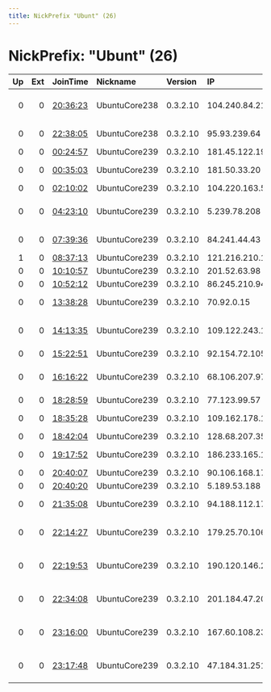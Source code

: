 ```yaml
---
title: NickPrefix "Ubunt" (26)
---
```


# NickPrefix: "Ubunt" (26)

|   Up |   Ext | JoinTime                                                                                            | Nickname      | Version   | IP              | AS                                       | CC   |   ORp |   Dirp | OS    | Contact   |   eFamMembers |
|-----:|------:|:----------------------------------------------------------------------------------------------------|:--------------|:----------|:----------------|:-----------------------------------------|:-----|------:|-------:|:------|:----------|--------------:|
|    0 |     0 | [20:36:23](https://metrics.torproject.org/rs.html#details/5EA3E41DD1E5CBA6345BAA071D64454163D61DC9) | UbuntuCore238 | 0.3.2.10  | 104.240.84.21   | Frontier Communications of America, Inc. | us   | 45538 |      0 | Linux | None      |             1 |
|    0 |     0 | [22:38:05](https://metrics.torproject.org/rs.html#details/97CF501A38C652F717131039D1479ACE8EA5B86F) | UbuntuCore238 | 0.3.2.10  | 95.93.239.64    | Nos Comunicacoes, S.A.                   | pt   | 39073 |      0 | Linux | None      |             1 |
|    0 |     0 | [00:24:57](https://metrics.torproject.org/rs.html#details/0D971B93A38330DAF7036FF3E7F9A8BB0BDCC3E9) | UbuntuCore239 | 0.3.2.10  | 181.45.122.193  | Telecentro S.A.                          | ar   | 33929 |      0 | Linux | None      |             1 |
|    0 |     0 | [00:35:03](https://metrics.torproject.org/rs.html#details/80E14AA0E75BA60E4142D748355D94B57601A995) | UbuntuCore239 | 0.3.2.10  | 181.50.33.20    | Telmex Colombia S.A.                     | co   | 34123 |      0 | Linux | None      |             1 |
|    0 |     0 | [02:10:02](https://metrics.torproject.org/rs.html#details/F83DEB1AD91675AF677D792897E56F8973B5D25B) | UbuntuCore239 | 0.3.2.10  | 104.220.163.54  | vanoppen.biz LLC                         | us   | 41379 |      0 | Linux | None      |             1 |
|    0 |     0 | [04:23:10](https://metrics.torproject.org/rs.html#details/8965C71D84FB7C805328F7081D1ABB4C4026FE1E) | UbuntuCore239 | 0.3.2.10  | 5.239.78.208    | Information Technology Company ITC       | ir   | 36661 |      0 | Linux | None      |             1 |
|    0 |     0 | [07:39:36](https://metrics.torproject.org/rs.html#details/2B74B42B60C197BCC3F84D578984705F21E86BCA) | UbuntuCore239 | 0.3.2.10  | 84.241.44.43    | Aria Shatel Company Ltd                  | ir   | 35691 |      0 | Linux | None      |             1 |
|    1 |     0 | [08:37:13](https://metrics.torproject.org/rs.html#details/B8AC6DFECF1FC64F9FD5A3C94EC8A79EED83994D) | UbuntuCore239 | 0.3.2.10  | 121.216.210.168 | Telstra Pty Ltd                          | au   | 44259 |      0 | Linux | None      |             1 |
|    0 |     0 | [10:10:57](https://metrics.torproject.org/rs.html#details/C6096C6EAA23BE17F6AF2EC1C22456AB689384FD) | UbuntuCore239 | 0.3.2.10  | 201.52.63.98    | CLARO S.A.                               | br   | 36935 |      0 | Linux | None      |             1 |
|    0 |     0 | [10:52:12](https://metrics.torproject.org/rs.html#details/7BE32547AB3016DA040809BAC127BFFCDEB9AD1A) | UbuntuCore239 | 0.3.2.10  | 86.245.210.94   | Orange                                   | fr   | 43509 |      0 | Linux | None      |             1 |
|    0 |     0 | [13:38:28](https://metrics.torproject.org/rs.html#details/6C2CB8354E537C78FB64CA057F1EF5DADF33B90E) | UbuntuCore239 | 0.3.2.10  | 70.92.0.15      | Time Warner Cable Internet LLC           | us   | 33877 |      0 | Linux | None      |             1 |
|    0 |     0 | [14:13:35](https://metrics.torproject.org/rs.html#details/47FBB3BA6C53E2DDB826F98E5CB3DA644A072437) | UbuntuCore239 | 0.3.2.10  | 109.122.243.162 | Noavaran Houshmand Zagros Co. PJS        | ir   | 45447 |      0 | Linux | None      |             1 |
|    0 |     0 | [15:22:51](https://metrics.torproject.org/rs.html#details/86236C4EA6E19FA81DAC995DD39F02CF974DA03A) | UbuntuCore239 | 0.3.2.10  | 92.154.72.105   | Orange                                   | fr   | 42471 |      0 | Linux | None      |             1 |
|    0 |     0 | [16:16:22](https://metrics.torproject.org/rs.html#details/FFDFB22D3A23EA8AC1F807B636D7856AEFD12D29) | UbuntuCore239 | 0.3.2.10  | 68.106.207.97   | Cox Communications Inc.                  | us   | 44371 |      0 | Linux | None      |             1 |
|    0 |     0 | [18:28:59](https://metrics.torproject.org/rs.html#details/70023E4EF73FEDD5A03E6261389F52CF70EBADC7) | UbuntuCore239 | 0.3.2.10  | 77.123.99.57    | Volia                                    | ua   | 46365 |      0 | Linux | None      |             1 |
|    0 |     0 | [18:35:28](https://metrics.torproject.org/rs.html#details/BA8703A4385EC3C65C9671AAE5B5376B43B8AD96) | UbuntuCore239 | 0.3.2.10  | 109.162.178.19  | DATAK Internet Engineering, Inc          | ir   | 43755 |      0 | Linux | None      |             1 |
|    0 |     0 | [18:42:04](https://metrics.torproject.org/rs.html#details/0777A64964DECBCD70F453936274D031E2DDC72C) | UbuntuCore239 | 0.3.2.10  | 128.68.207.35   | VimpelCom                                | ru   | 46127 |      0 | Linux | None      |             1 |
|    0 |     0 | [19:17:52](https://metrics.torproject.org/rs.html#details/88B00C23E38539394FAB22DF5270D98CBB434F6A) | UbuntuCore239 | 0.3.2.10  | 186.233.165.153 | Super Cabo TV Caratinga Ltda             | br   | 39155 |      0 | Linux | None      |             1 |
|    0 |     0 | [20:40:07](https://metrics.torproject.org/rs.html#details/F1568E884058610DE4BB2AD481366A8B5C235E94) | UbuntuCore239 | 0.3.2.10  | 90.106.168.179  | Orange Espagne SA                        | fr   | 46001 |      0 | Linux | None      |             1 |
|    0 |     0 | [20:40:20](https://metrics.torproject.org/rs.html#details/7CAF07307CC092F7FA107BEF303C2F2A8C12DBEB) | UbuntuCore239 | 0.3.2.10  | 5.189.53.188    | LLC KomTehCentr                          | ru   | 37221 |      0 | Linux | None      |             1 |
|    0 |     0 | [21:35:08](https://metrics.torproject.org/rs.html#details/A5A9FB6A79B29D9AA2C0745529EF0C5B18E459B8) | UbuntuCore239 | 0.3.2.10  | 94.188.112.176  | Net By Net Holding LLC                   | ru   | 42839 |      0 | Linux | None      |             1 |
|    0 |     0 | [22:14:27](https://metrics.torproject.org/rs.html#details/DF4F1A8DE1928D7A0C6BB7339E791D83FE98B7E9) | UbuntuCore239 | 0.3.2.10  | 179.25.70.106   | Administracion Nacional de Telecomunicac | uy   | 37137 |      0 | Linux | None      |             1 |
|    0 |     0 | [22:19:53](https://metrics.torproject.org/rs.html#details/38C345EDFA8F1FC14AB4270ECC568B4385B7837C) | UbuntuCore239 | 0.3.2.10  | 190.120.146.216 | Coop. Popular de Elec., Obras y Servicio | ar   | 44991 |      0 | Linux | None      |             1 |
|    0 |     0 | [22:34:08](https://metrics.torproject.org/rs.html#details/9D44AD02BE6105C301DB21B02F9EEFCE03E88615) | UbuntuCore239 | 0.3.2.10  | 201.184.47.208  | EPM Telecomunicaciones S.A. E.S.P.       | co   | 34013 |      0 | Linux | None      |             1 |
|    0 |     0 | [23:16:00](https://metrics.torproject.org/rs.html#details/F49342322A6E021041A78311AF342C7F3F767976) | UbuntuCore239 | 0.3.2.10  | 167.60.108.238  | Administracion Nacional de Telecomunicac | uy   | 38145 |      0 | Linux | None      |             1 |
|    0 |     0 | [23:17:48](https://metrics.torproject.org/rs.html#details/48768D4A539BB0D788E8714DD0288A7D8240DAE9) | UbuntuCore239 | 0.3.2.10  | 47.184.31.251   | Frontier Communications of America, Inc. | us   | 37137 |      0 | Linux | None      |             1 |
